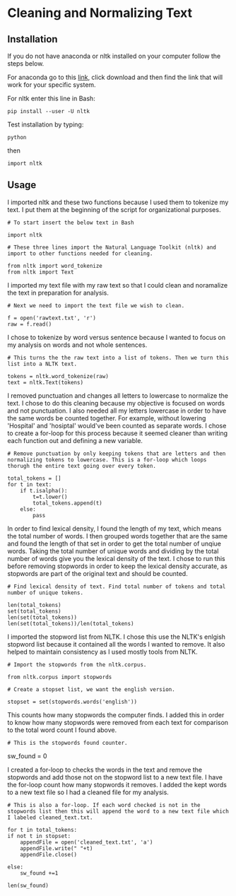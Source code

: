 # Cleaning and Normalizing Text

## Installation 
If you do not have anaconda or nltk installed on your computer follow the steps below.

For anaconda go to this [link](https://www.anaconda.com/products/individual), click download and then find the link that will work for your specific system. 

For nltk enter this line in Bash:

    pip install --user -U nltk

Test installation by typing:
    
    python

then
    
    import nltk

## Usage
I imported nltk and these two functions because I used them to tokenize my text. I put them at the beginning of the script for organizational purposes.
   
    # To start insert the below text in Bash
    
    import nltk

    # These three lines import the Natural Language Toolkit (nltk) and 
    import to other functions needed for cleaning.

    from nltk import word_tokenize
    from nltk import Text

I imported my text file with my raw text so that I could clean and noramalize the text in preparation for analysis.

    # Next we need to import the text file we wish to clean.
    
    f = open('rawtext.txt', 'r')
    raw = f.read()

I chose to tokenize by word versus sentence because I wanted to focus on my analysis on words and not whole sentences. 
    
    # This turns the the raw text into a list of tokens. Then we turn this list into a NLTK text.

    tokens = nltk.word_tokenize(raw)
    text = nltk.Text(tokens)

I removed punctuation and changes all letters to lowercase to normalize the text. I chose to do this cleaning because my objective is focused on words and not punctuation. I also needed all my letters lowercase in order to have the same words be counted together. For example, without lowering 'Hospital' and 'hosiptal' would've been counted as separate words. I chose to create a for-loop for this process because it seemed cleaner than writing each function out and defining a new variable.

    # Remove punctuation by only keeping tokens that are letters and then normalizing tokens to lowercase. This is a for-loop which loops thorugh the entire text going over every token.

    total_tokens = []
    for t in text:
        if t.isalpha():
            t=t.lower()
            total_tokens.append(t)
        else:
            pass

In order to find lexical density, I found the length of my text, which means the total number of words. I then grouped words together that are the same and found the length of that set in order to get the total number of unqiue words. Taking the total number of unique words and dividing by the total number of words give you the lexical density of the text. I chose to run this before removing stopwords in order to keep the lexical density accurate, as stopwords are part of the original text and should be counted.

    # Find lexical density of text. Find total number of tokens and total number of unique tokens.
    
    len(total_tokens)
    set(total_tokens)
    len(set(total_tokens))
    len(set(total_tokens))/len(total_tokens)

I imported the stopword list from NLTK. I chose this use the NLTK's enlgish stopword list because it contained all the words I wanted to remove. It also helped to maintain consistency as I used mostly tools from NLTK.
    
    # Import the stopwords from the nltk.corpus.
    
    from nltk.corpus import stopwords
    
    # Create a stopset list, we want the english version.
    
    stopset = set(stopwords.words('english'))

This counts how many stopwords the computer finds. I added this in order to know how many stopwords were removed from each text for comparison to the total word count I found above.
    
    # This is the stopwords found counter.
   
   sw_found = 0 
    
I created a for-loop to checks the words in the text and remove the stopwords and add those not on the stopword list to a new text file. I have the for-loop count how many stopwords it removes. I added the kept words to a new text file so I had a cleaned file for my analysis.
    
    # This is also a for-loop. If each word checked is not in the stopwords list then this will append the word to a new text file which I labeled cleaned_text.txt.

    for t in total_tokens:
    if not t in stopset:
        appendFile = open('cleaned_text.txt', 'a')
        appendFile.write(" "+t)
        appendFile.close()
     
    else:
        sw_found +=1

    len(sw_found)